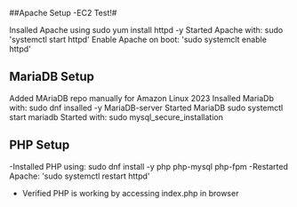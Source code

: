 ##Apache Setup -EC2 Test!#

Insalled Apache using sudo yum install httpd -y
Started Apache with: sudo 'systemctl start httpd'
Enable Apache on boot: 'sudo systemclt enable httpd'


## MariaDB Setup
Added MAriaDB repo manually for Amazon Linux 2023
Insalled MariaDb with: sudo dnf insalled -y MariaDB-server
Started MariaDB sudo systemctl start mariadb
Started with: sudo mysql_secure_installation

## PHP Setup
-Installed PHP using: sudo dnf install -y php php-mysql php-fpm
-Restarted Apache: 'sudo systemctl restart httpd' 
- Verified PHP is working by accessing index.php in browser
